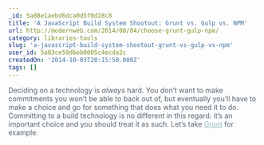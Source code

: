 ```yaml
---
_id: 5a88e1aebd6dca0d5f0d28c8
title: 'A JavaScript Build System Shootout: Grunt vs. Gulp vs. NPM'
url: http://modernweb.com/2014/08/04/choose-grunt-gulp-npm/
category: libraries-tools
slug: 'a-javascript-build-system-shootout-grunt-vs-gulp-vs-npm'
user_id: 5a83ce59d6eb0005c4ecda2c
createdOn: '2014-10-03T20:15:50.000Z'
tags: []
---
```


<span style="color: #56646f;">Deciding on a technology is </span><em style="color: #56646f;">always</em><span style="color: #56646f;"> hard. You don’t want to make commitments you won’t be able to back out of, but eventually you’ll have to make a choice and go for something that does what you need it to do. Committing to a build technology is no different in this regard: it’s an important choice and you should treat it as such. Let’s take </span><a class="highlighted-link hint" style="color: #92b7bc;" href="http://gruntjs.com/" rel="nofollow" data-hint="The JavaScript Task Runner">Grunt</a><span style="color: #56646f;"> for example.</span>
